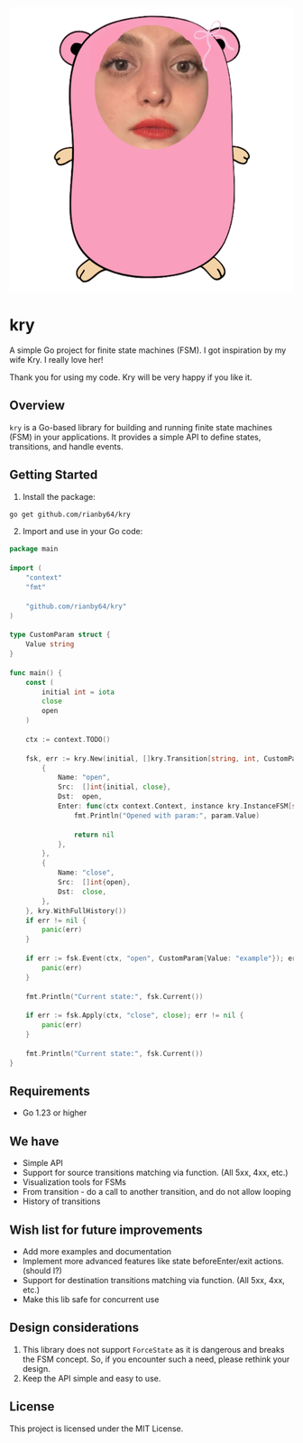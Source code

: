 <div style="text-align:center"><img src="https://github.com/rianby64/kry/blob/main/icon.png?raw=true" /></div>

# kry

A simple Go project for finite state machines (FSM). I got inspiration by my wife Kry. I really love her!

Thank you for using my code. Kry will be very happy if you like it.

## Overview

`kry` is a Go-based library for building and running finite state machines (FSM) in your applications. It provides a simple API to define states, transitions, and handle events.

## Getting Started

1. Install the package:

```sh
go get github.com/rianby64/kry
```

2. Import and use in your Go code:

```go
package main

import (
	"context"
	"fmt"

	"github.com/rianby64/kry"
)

type CustomParam struct {
	Value string
}

func main() {
	const (
		initial int = iota
		close
		open
	)

	ctx := context.TODO()

	fsk, err := kry.New(initial, []kry.Transition[string, int, CustomParam]{
		{
			Name: "open",
			Src:  []int{initial, close},
			Dst:  open,
			Enter: func(ctx context.Context, instance kry.InstanceFSM[string, int, CustomParam], param CustomParam) error {
				fmt.Println("Opened with param:", param.Value)

				return nil
			},
		},
		{
			Name: "close",
			Src:  []int{open},
			Dst:  close,
		},
	}, kry.WithFullHistory())
	if err != nil {
		panic(err)
	}

	if err := fsk.Event(ctx, "open", CustomParam{Value: "example"}); err != nil {
		panic(err)
	}

	fmt.Println("Current state:", fsk.Current())

	if err := fsk.Apply(ctx, "close", close); err != nil {
		panic(err)
	}

	fmt.Println("Current state:", fsk.Current())
}
```

## Requirements

- Go 1.23 or higher

## We have

- Simple API
- Support for source transitions matching via function. (All 5xx, 4xx, etc.)
- Visualization tools for FSMs
- From transition - do a call to another transition, and do not allow looping
- History of transitions

## Wish list for future improvements

- Add more examples and documentation
- Implement more advanced features like state beforeEnter/exit actions. (should I?)
- Support for destination transitions matching via function. (All 5xx, 4xx, etc.)
- Make this lib safe for concurrent use

## Design considerations

1. This library does not support `ForceState` as it is dangerous and breaks the FSM concept.
   So, if you encounter such a need, please rethink your design.
2. Keep the API simple and easy to use.

## License

This project is licensed under the MIT License.
